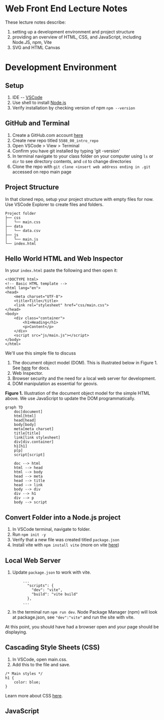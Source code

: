 # Web Front End Lecture Notes
These lecture notes describe:
1. setting up a development environment and project structure
2. providing an overview of HTML, CSS, and JavaScript, including Node.JS, npm, Vite
3. SVG and HTML Canvas


# Development Environment
## Setup
1. IDE -- [VSCode](https://code.visualstudio.com/download)
2. Use shell to install [Node.js](https://nodejs.org/en/download)
3. Verify installation by checking version of npm `npm --version`

## GitHub and Terminal
1. Create a GitHub.com account [here](https://github.com/)
2. Create new repo titled `5588_00_intro_repo`
3. Open VSCode > View > Terminal
4. Confirm you have git installed by typing 'git -version'
5. In terminal navigate to your class folder on your computer using `ls` or `dir` to see directory contents, and `cd` to change directories
6. Clone the repo with `git clone <insert web address ending in .git` accessed on repo main page

## Project Structure
In that cloned repo, setup your project structure with empty files for now. Use VSCode Explorer to create files and folders.
```
Project folder
├── css
│   └── main.css 
├── data
│   └── data.csv
├── js
│   └── main.js
└── index.html
```

## Hello World HTML and Web Inspector

In your `index.html` paste the following and then open it:
```
<!DOCTYPE html>
<!-- Basic HTML template -->
<html lang="en">
<head>
    <meta charset="UTF-8">
    <title>Title</title>
    <link rel="stylesheet" href="css/main.css">
</head>
<body>
    <div class="container">
        <h1>Heading</h1>
        <p>Content</p>
    </div>
    <script src="js/main.js"></script>
</body>
</html>
```

We'll use this simple file to discuss
1. The document object model (DOM). This is illustrated below in Figure 1. See [here](https://developer.mozilla.org/en-US/docs/Web/API/Document_Object_Model) for docs.
2. Web Inspector.
3. Browser security and the need for a local web server for development.
4. DOM manipulation as essential for geovis.

**Figure 1.** Illustration of the document object model for the simple HTML above. We use JavaScript to update the DOM programmatically.
```mermaid
graph TD
    doc[document]
    html[html]
    head[head]
    body[body]
    meta[meta charset]
    title[title]
    link[link stylesheet]
    div[div.container]
    h1[h1]
    p[p]
    script[script]

    doc --> html
    html --> head
    html --> body
    head --> meta
    head --> title
    head --> link
    body --> div
    div --> h1
    div --> p
    body --> script
```
## Convert Folder into a Node.js project

1. In VSCode terminal, navigate to folder.
2. Run `npm init -y`
3. Verify that a new file was created titled `package.json`
4. Install vite with `npm install vite` (more on vite [here](https://www.npmjs.com/package/vite))


## Local Web Server

1. Update `package.json` to work with vite.
```
        ...
          "scripts": {
            "dev": "vite",
            "build": "vite build"
          },
        ...
```
2. In the terminal run `npm run dev`. Node Package Manager (npm) will look at package.json, see `"dev":"vite"` and run the site with vite.

At this point, you should have had a browser open and your page should be displaying.

## Cascading Style Sheets (CSS)

1. In VSCode, open main.css.
2. Add this to the file and save.
```
/* Main styles */
h1 {
    color: blue;
}
```

Learn more about CSS [here](https://developer.mozilla.org/en-US/docs/Web/CSS).

## JavaScript

